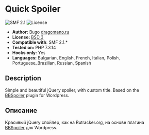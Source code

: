 # Quick Spoiler
![SMF 2.1](https://img.shields.io/badge/SMF-2.1-ed6033.svg?style=flat)
![License](https://img.shields.io/github/license/dragomano/quick-spoiler)

* **Author:** Bugo [dragomano.ru](https://dragomano.ru/mods/quick-spoiler)
* **License:** [BSD 3](https://github.com/dragomano/Quick-Spoiler/blob/master/LICENSE)
* **Compatible with:** SMF 2.1.*
* **Tested on:** PHP 7.3.14
* **Hooks only:** Yes
* **Languages:** Bulgarian, English, French, Italian, Polish, Portuguese_Brazilian, Russian, Spanish

## Description
Simple and beautiful jQuery spoiler, with custom title. Based on the [BBSpoiler](http://www.wordpressplugins.ru/posts/bbspoiler.html) plugin for Wordpress.

## Описание
Красивый jQuery спойлер, как на Rutracker.org, на основе плагина [BBSpoiler](http://www.wordpressplugins.ru/posts/bbspoiler.html) для Wordpress.